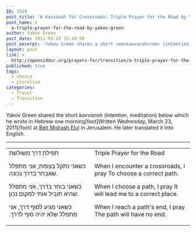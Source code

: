 ```yaml
---
ID: 2929
post_title: 'A Kavvanah for Crossroads: Triple Prayer for the Road by Yakov Green'
post_name: >
  a-triple-prayer-for-the-road-by-yakov-green
author: Yakov Green
post_date: 2011-03-29 15:16:50
post_excerpt: 'Yakov Green shares a short <em>kavvanah</em> (intention, meditation) which he wrote in Hebrew one morning at <a href="http://www.elul.org.il/">Beit Midrash Elul</a> in Jerusalem. He later translated it into English. תפילת דרך משולשת | Triple Prayer for the Road'
layout: post
link: >
  http://opensiddur.org/prayers-for/transition/a-triple-prayer-for-the-road-by-yakov-green/
published: true
tags:
  - choice
  - pluralism
categories:
  - Travel
  - Transition
---
```

Yakov Green shared the short <em>kavvanah</em> (intention, meditation) below which he wrote in Hebrew one morning[foot]Written Wednesday, March 23, 2011[/foot] at <a href="http://www.elul.org.il/">Beit Midrash Elul</a> in Jerusalem. He later translated it into English. 
<hr />
<table style="margin-left: auto;margin-right: auto;">
<tbody>
<tr>
<td style="vertical-align:top;" width="46%">
<div class="liturgy"><span lang="he">
תפילת דרך משולשת

כשאני נתקל בצומת, אני מתפלל
שאבחר בדרך נכונה.

כשאני בוחר בדרך, אני מתפלל
שהיא תוביל אותי למקום נכון.

כשאני מגיע לסוף דרך, אני מתפלל
שלא יהיה סוף לדרך.‏
</span></div></td>
 
<td style="vertical-align:top;" width="53%"><div class="english">
Triple Prayer for the Road

When I encounter a crossroads, I pray
To choose a correct path.

When I choose a path, I pray
It will lead me to a correct place.

When I reach a path's end, I pray
The path will have no end.
</td>
</tr>
</tbody></tbody></table>